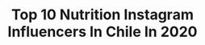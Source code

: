 ---
title: Top 10 Nutrition Instagram Influencers In Chile In 2020
description: >-
  Find top nutrition Instagram influencers in Chile in 2020. Most popular hashtags: #nutrition #cuarentena #healthyfood #frambuesas.
platform: Instagram
profiles:
  - username: "camichamy"
    fullname: >-
      Cami Chamy - HEALTH COACH 💕
    location: "Chile"
    followers: 33766
    engagement: 355
    commentsToLikes: 0.044273
    id: ck5ccq2x8hszd0i118g1yr5qg
    verified: false
    hashtags: "#wellness, #salud, #peanutbutter, #manjaratesaludable"
  - username: "marialagunafitness"
    fullname: >-
      Maria Laguna Fitness
    location: "Chile"
    followers: 79977
    engagement: 154
    commentsToLikes: 0.103333
    id: ck5zjfrlehidm0i14o15gj44f
    verified: false
    hashtags: "#mimejorpartnerever, #fitness, #tabataworkout, #brownielovers"
  - username: "pipe.maturanainfante.cf"
    fullname: >-
      Felipe Maturana Infante 🔹
    location: "Chile"
    followers: 18915
    engagement: 417
    commentsToLikes: 0.020694
    id: ck5c4dn4q14pa0i11wv2jec4s
    verified: false
    hashtags: "#flow, #galaxys20, #summer, #zigkinetica"
  - username: "memo_andres28"
    fullname: >-
      𝗠𝗲𝗺𝗼 𝗔𝗻𝗱𝗿𝗲𝘀 
    location: "Chile"
    followers: 25422
    engagement: 351
    commentsToLikes: 0.011475
    id: ck8tbl5d0w2s60j78te3pfkjk
    verified: false
    hashtags: "#fitlife, #foodblogger, #bestfriend, #gayspain"
  - username: "nicolas.amigo"
    fullname: >-
      Nicolas Amigo Saavedra
    location: "Chile"
    followers: 32952
    engagement: 261
    commentsToLikes: 0.029734
    id: ck5q12p5w8zc60i11n41ut1xh
    verified: false
    hashtags: "#fuerzachile, #sport, #happymothersday, #happybirthday"
  - username: "nutralicioso"
    fullname: >-
      Nutralicioso.com 🍓🍃🍎
    location: "Chile"
    followers: 34307
    engagement: 193
    commentsToLikes: 0.099172
    id: ck8t0p330srr50j78ek6ofq87
    verified: false
    hashtags: "#comidasana, #nutella, #garbanzos, #nutrici"
  - username: "kristelkobrich"
    fullname: >-
      Kristel Köbrich 🕉
    location: "Chile"
    followers: 8760
    engagement: 1204
    commentsToLikes: 0.036430
    id: ck5bx8sttn8av0i11bxo3fz6s
    verified: false
    hashtags: "#huevitos, #felicespascuas, #chocolate, #ultraboost"
  - username: "barbarehlla_h"
    fullname: >-
      Bárbara Hernández H.
    location: "Chile"
    followers: 24044
    engagement: 575
    commentsToLikes: 0.050305
    id: ck5hs0mu7vsk60i11p9wvu213
    verified: false
    hashtags: "#miguelpurcell, #constructivismo, #iloveswimming, #todosjuntos"
  - username: "macarenareyesm"
    fullname: >-
      MACARENA REYES
    location: "Chile"
    followers: 6270
    engagement: 667
    commentsToLikes: 0.041508
    id: ck5znm4h1oqb10i14xnkrh538
    verified: false
    hashtags: "#temporada202, #tokyo2020, #sudaindoor, #heroesdelcambio"
  - username: "camila_jaque1"
    fullname: >-
      Camila Jaque
    location: "Chile"
    followers: 373418
    engagement: 228
    commentsToLikes: 0.009562
    id: ck6ti8bq308ef0j7155p25oh4
    verified: false
    hashtags: "#bodypossitive, #mesientobien, #quarantine, #actitudlibre"
---